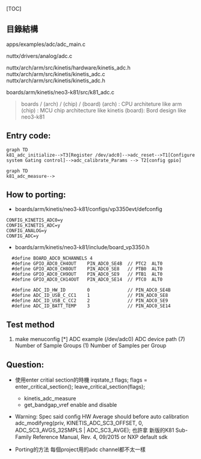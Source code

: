 [TOC]

## 目錄結構
apps/examples/adc/adc_main.c

nuttx/drivers/analog/adc.c

nuttx/arch/arm/src/kinetis/hardware/kinetis_adc.h
nuttx/arch/arm/src/kinetis/kinetis_adc.c
nuttx/arch/arm/src/kinetis/kinetis_adc.h

boards/arm/kinetis/neo3-k81/src/k81_adc.c

> boards / (arch) / (chip) / (board)
> (arch) : CPU architeture like arm
> (chip) : MCU chip architecture like kinetis
> (board): Bord design like neo3-k81

## Entry code:
```Mermaid
graph TD
k81_adc_initialize-->T3[Register /dev/adc0]-->adc_reset-->T1[Configure system Gating control]-->adc_calibrate_Params --> T2[config gpio]
```

 ```Mermaid
graph TD
k81_adc_measure-->

```

## How to porting:
- boards/arm/kinetis/neo3-k81/configs/vp3350evt/defconfig
```c{.line-numbers}
CONFIG_KINETIS_ADC0=y
CONFIG_KINETIS_ADC=y
CONFIG_ANALOG=y
CONFIG_ADC=y
 ```
- boards/arm/kinetis/neo3-k81/include/board_vp3350.h
```c{.line-numbers}
  #define BOARD_ADC0_NCHANNELS 4
  #define GPIO_ADC0_CH4OUT    PIN_ADC0_SE4B  // PTC2  ALT0
  #define GPIO_ADC0_CH8OUT    PIN_ADC0_SE8   // PTB0  ALT0
  #define GPIO_ADC0_CH9OUT    PIN_ADC0_SE9   // PTB1  ALT0
  #define GPIO_ADC0_CH14OUT   PIN_ADC0_SE14  // PTC0  ALT0

  #define ADC_ID_HW_ID        0              // PIN_ADC0_SE4B
  #define ADC_ID_USB_C_CC1    1              // PIN_ADC0_SE8
  #define ADC_ID_USB_C_CC2    2              // PIN_ADC0_SE9
  #define ADC_ID_BATT_TEMP    3              // PIN_ADC0_SE14
 ```

## Test method
1. make menuconfig
[*] ADC example
(/dev/adc0) ADC device path
(7)   Number of Sample Groups
(1)   Number of Samples per Group

## Question:
- 使用enter critial section的時機
irqstate_t flags;
flags = enter_critical_section();
leave_critical_section(flags);
    - kinetis_adc_measure
    - get_bandgap_vref enable and disable

- Warning: Spec said config HW Average should before auto calibration
  adc_modifyreg(priv, KINETIS_ADC_SC3_OFFSET, 0, ADC_SC3_AVGS_32SMPLS | ADC_SC3_AVGE);
也許拿 新版的K81 Sub-Family Reference Manual, Rev. 4, 09/2015
or NXP default sdk
- Porting的方法 每個project用的adc channel都不太一樣